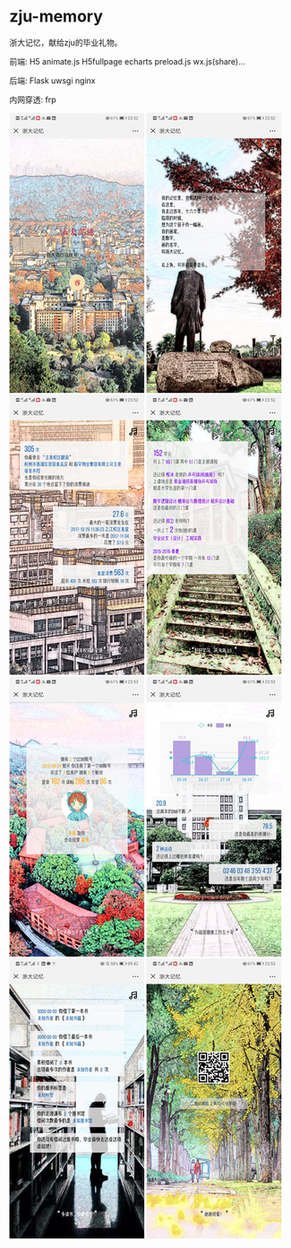 # zju-memory

浙大记忆，献给zju的毕业礼物。

前端: H5 animate.js H5fullpage echarts preload.js wx.js(share)...

后端: Flask uwsgi nginx

内网穿透: frp

![](./snapshots/1.jpg) ![](snapshots/2.jpg) ![](snapshots/3.jpg) ![](snapshots/4.jpg) ![](snapshots/5.jpg) ![](snapshots/6.jpg) ![](snapshots/7.jpg) ![](snapshots/8.jpg) 
